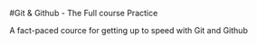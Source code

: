 #Git & Github - The Full course Practice

A fact-paced cource for getting up to speed with Git and Github

